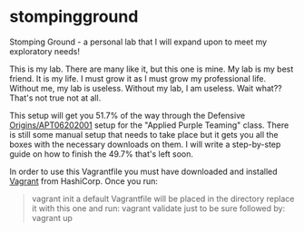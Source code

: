 # stompingground
Stomping Ground - a personal lab that I will expand upon to meet my exploratory needs!

This is my lab. There are many like it, but this one is mine.
My lab is my best friend. It is my life. I must grow it as I must grow my professional life.
Without me, my lab is useless. Without my lab, I am useless.
Wait what?? That's not true not at all.

This setup will get you 51.7% of the way through the Defensive [Origins/APT06202001](https://github.com/DefensiveOrigins/APT06202001) setup for the "Applied Purple Teaming" class. There is still some manual setup that needs to take place but it gets you all the boxes with the necessary downloads on them. I will write a step-by-step guide on how to finish the 49.7% that's left soon.

In order to use this Vagrantfile you must have downloaded and installed [Vagrant](https://www.vagrantup.com/downloads.html) from HashiCorp. Once you run:
> vagrant init
a default Vagrantfile will be placed in the directory replace it with this one and run:
> vagrant validate
just to be sure followed by:
> vagrant up

